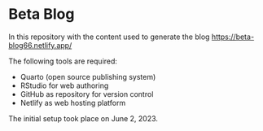 # Beta Blog

In this repository with the content used to generate the blog https://beta-blog66.netlify.app/

The following tools are required:
- Quarto (open source publishing system)
- RStudio for web authoring
- GitHub as repository for version control
- Netlify as web hosting platform

The initial setup took place on June 2, 2023.
